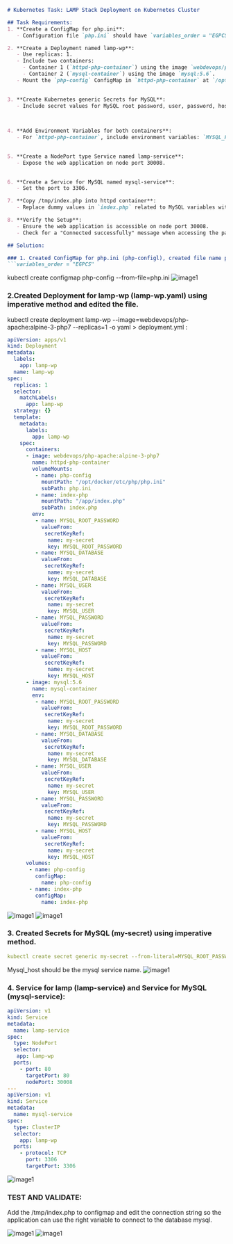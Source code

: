
```markdown
# Kubernetes Task: LAMP Stack Deployment on Kubernetes Cluster 

## Task Requirements:
1. **Create a ConfigMap for php.ini**:
   - Configuration file `php.ini` should have `variables_order = "EGPCS"`.

2. **Create a Deployment named lamp-wp**:
   - Use replicas: 1.
   - Include two containers:
     - Container 1 (`httpd-php-container`) using the image `webdevops/php-apache:alpine-3-php7`.
     - Container 2 (`mysql-container`) using the image `mysql:5.6`.
   - Mount the `php-config` ConfigMap in `httpd-php-container` at `/opt/docker/etc/php/php.ini`.
 

3. **Create Kubernetes generic Secrets for MySQL**:
   - Include secret values for MySQL root password, user, password, host, and database.
   


4. **Add Environment Variables for both containers**:
   - For `httpd-php-container`, include environment variables: `MYSQL_ROOT_PASSWORD`, `MYSQL_DATABASE`, `MYSQL_USER`, `MYSQL_PASSWORD`, and `MYSQL_HOST`. Retrieve values from the created Secrets using `env` field.
   

5. **Create a NodePort type Service named lamp-service**:
   - Expose the web application on node port 30008.
  

6. **Create a Service for MySQL named mysql-service**:
   - Set the port to 3306.

7. **Copy /tmp/index.php into httpd container**:
   - Replace dummy values in `index.php` related to MySQL variables with the environment variables set in the deployment.

8. **Verify the Setup**:
   - Ensure the web application is accessible on node port 30008.
   - Check for a "Connected successfully" message when accessing the page.

## Solution:

### 1. Created ConfigMap for php.ini (php-configl), created file name php.ini and added the configuration to the file. 
```variables_order = "EGPCS"
```
kubectl create configmap php-config --from-file=php.ini
 ![image1](./images/lamp1.png)




### 2.Created Deployment for lamp-wp (lamp-wp.yaml) using imperative method and edited the file.
 kubectl create deployment lamp-wp --image=webdevops/php-apache:alpine-3-php7 --replicas=1 -o yaml > deployment.yml :
```yaml
apiVersion: apps/v1
kind: Deployment
metadata:
  labels:
    app: lamp-wp
  name: lamp-wp
spec:
  replicas: 1
  selector:
    matchLabels:
      app: lamp-wp
  strategy: {}
  template:
    metadata:
      labels:
        app: lamp-wp
    spec:
      containers:
      - image: webdevops/php-apache:alpine-3-php7
        name: httpd-php-container
        volumeMounts:
         - name: php-config
           mountPath: "/opt/docker/etc/php/php.ini"
           subPath: php.ini
         - name: index-php
           mountPath: "/app/index.php"
           subPath: index.php
        env:
         - name: MYSQL_ROOT_PASSWORD
           valueFrom:
            secretKeyRef:
             name: my-secret
             key: MYSQL_ROOT_PASSWORD
         - name: MYSQL_DATABASE
           valueFrom:
            secretKeyRef:
             name: my-secret
             key: MYSQL_DATABASE
         - name: MYSQL_USER
           valueFrom:
            secretKeyRef:
             name: my-secret
             key: MYSQL_USER
         - name: MYSQL_PASSWORD
           valueFrom:
            secretKeyRef:
             name: my-secret
             key: MYSQL_PASSWORD
         - name: MYSQL_HOST
           valueFrom:
            secretKeyRef:
             name: my-secret
             key: MYSQL_HOST
      - image: mysql:5.6
        name: mysql-container
        env:
         - name: MYSQL_ROOT_PASSWORD
           valueFrom:
            secretKeyRef:
             name: my-secret
             key: MYSQL_ROOT_PASSWORD
         - name: MYSQL_DATABASE
           valueFrom:
            secretKeyRef:
             name: my-secret
             key: MYSQL_DATABASE
         - name: MYSQL_USER
           valueFrom:
            secretKeyRef:
             name: my-secret
             key: MYSQL_USER
         - name: MYSQL_PASSWORD
           valueFrom:
            secretKeyRef:
             name: my-secret
             key: MYSQL_PASSWORD
         - name: MYSQL_HOST
           valueFrom:
            secretKeyRef:
             name: my-secret
             key: MYSQL_HOST
      volumes:
       - name: php-config
         configMap:
           name: php-config
       - name: index-php
         configMap:
           name: index-php
```
  ![image1](./images/lamp2.png)
   ![image1](./images/lamp3.png)


### 3. Created Secrets for MySQL (my-secret) using imperative method.

```yaml
kubectl create secret generic my-secret --from-literal=MYSQL_ROOT_PASSWORD=password --from-literal=MYSQL_DATABASE=pius --from-literal=MYSQL_USER=udoka --from-literal=MYSQL_PASSWORD=udoka --from-literal=MYSQL_HOST=mysql-service
```
Mysql_host should be the mysql service name. 
![image1](./images/lamp4.png)

### 4. Service for lamp (lamp-service) and Service for MySQL (mysql-service):
```yaml
apiVersion: v1
kind: Service
metadata:
  name: lamp-service
spec:
  type: NodePort
  selector:
   app: lamp-wp
  ports:
    - port: 80
      targetPort: 80
      nodePort: 30008
---
apiVersion: v1
kind: Service
metadata:
  name: mysql-service
spec:
  type: ClusterIP
  selector:
    app: lamp-wp
  ports:
    - protocol: TCP
      port: 3306
      targetPort: 3306
```
![image1](./images/lamp5.png) 


### TEST AND VALIDATE:
Add the /tmp/index.php to configmap and edit the connection string so the application can use the right variable to connect to the database mysql. 

 ![image1](./images/lamp6.png)
  ![image1](./images/lamp7.png)